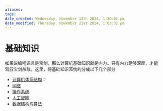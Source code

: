 ```yaml
---
aliases: 
tags: 
date_created: Wednesday, November 13th 2024, 1:30:01 pm
date_modified: Thursday, November 21st 2024, 1:03:32 pm
---
```


# 基础知识

如果说编程语言是宝剑，那么计算机基础知识就是内力。只有内力足够深厚，才能驾驭宝剑杀敌。这里，将基础知识笼统的分成以下几个部分

- [计算机体系结构](./计算机体系结构/index.md)：
- [网络](./网络/index.md)
- [操作系统](操作系统/index.md)
- [人工智能](人工智能/index.md)
- [数据结构与算法](数据结构与算法/index.md)
